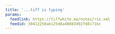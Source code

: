 ```yaml
---
title: '...tiff is typing'
params:
  feedlink: https://tiffwhite.me/notes/rss.xml
  feedid: 30412250ab125d8a40883492fd8c71bc
---
```

